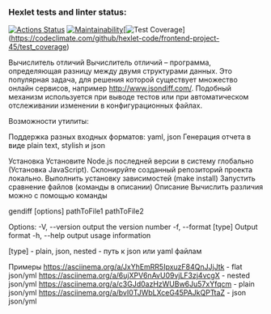 ### Hexlet tests and linter status:
[![Actions Status](https://github.com/hexlet-code/frontend-project-46/actions/workflows/hexlet-check.yml/badge.svg)](https://github.com/hexlet-code/frontend-project-46/actions)  [![Maintainability](https://api.codeclimate.com/v1/badges/4bc34c743a75187d784c/maintainability)](https://codeclimate.com/github/hexlet-code/frontend-project-45/maintainability)[![Test Coverage](https://api.codeclimate.com/v1/badges/4bc34c743a75187d784c/test_coverage)]  (https://codeclimate.com/github/hexlet-code/frontend-project-45/test_coverage)




Вычислитель отличий
Вычислитель отличий – программа, определяющая разницу между двумя структурами данных. Это популярная задача, для решения которой существует множество онлайн сервисов, например http://www.jsondiff.com/. Подобный механизм используется при выводе тестов или при автоматическом отслеживании изменении в конфигурационных файлах.

Возможности утилиты:

Поддержка разных входных форматов: yaml, json Генерация отчета в виде plain text, stylish и json

Установка
Установите Node.js последней версии в систему глобально (Установка JavaScript).
Склонируйте созданный репозиторий проекта локально.
Выполнить установку зависимостей (make install)
Запустить сравнение файлов (команды в описании)
Описание
Вычислить различия можно с помощью команды

gendiff [options] pathToFile1 pathToFile2

Options: -V, --version output the version number -f, --format [type] Output format -h, --help output usage information

[type] - plain, json, nested - путь к json или yaml файлам

Примеры
https://asciinema.org/a/JxYhEmRR5IpxuzF84QnJJjJtk - flat json/yml 
https://asciinema.org/a/6ujXPV6nAvU09vjLF3zj4vcgX - nested json/yml
https://asciinema.org/a/c3GJd0azHzWUBw6Ju57xYfqcm - plain json/yml 
https://asciinema.org/a/bvI0TJWbLXceG45PAJkQPTtaZ - json json/yml
